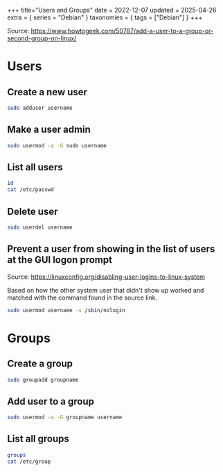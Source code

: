 +++
title="Users and Groups"
date = 2022-12-07
updated = 2025-04-26
extra = { series = "Debian" }
taxonomies = { tags = ["Debian"] }
+++

Source: <https://www.howtogeek.com/50787/add-a-user-to-a-group-or-second-group-on-linux/>

# Users

## Create a new user

```sh
sudo adduser username
```

## Make a user admin

```sh
sudo usermod -a -G sudo username
```

## List all users

```sh
id
cat /etc/passwd
```

## Delete user

```sh
sudo userdel username
```

## Prevent a user from showing in the list of users at the GUI logon prompt

Source: <https://linuxconfig.org/disabling-user-logins-to-linux-system>

Based on how the other system user that didn't show up worked and matched with the command found in the source link.

```sh
sudo usermod username -s /sbin/nologin
```

# Groups

## Create a group

```sh
sudo groupadd groupname
```

## Add user to a group

```sh
sudo usermod -a -G groupname username
```

## List all groups

```sh
groups
cat /etc/group
```
